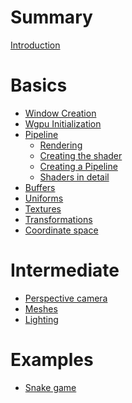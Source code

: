 # Summary

[Introduction](./introduction.md)

# Basics

- [Window Creation](./window.md)
- [Wgpu Initialization](./wgpu_init.md)
- [Pipeline](./pipeline.md)
    - [Rendering](./rendering.md)
    - [Creating the shader](./shader.md)
    - [Creating a Pipeline]()
    - [Shaders in detail]()
- [Buffers]()
- [Uniforms]()
- [Textures]()
- [Transformations]()
- [Coordinate space]()

# Intermediate

- [Perspective camera]()
- [Meshes]()
- [Lighting]()

# Examples

- [Snake game]()